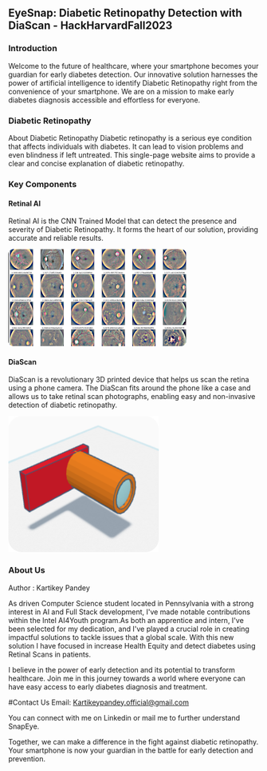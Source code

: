 ## EyeSnap: Diabetic Retinopathy Detection with DiaScan - HackHarvardFall2023

### **Introduction** 

Welcome to the future of healthcare, where your smartphone becomes your guardian for early diabetes detection. Our innovative solution harnesses the power of artificial intelligence to identify Diabetic Retinopathy right from the convenience of your smartphone. We are on a mission to make early diabetes diagnosis accessible and effortless for everyone.

### **Diabetic Retinopathy**

About Diabetic Retinopathy
Diabetic retinopathy is a serious eye condition that affects individuals with diabetes. It can lead to vision problems and even blindness if left untreated. This single-page website aims to provide a clear and concise explanation of diabetic retinopathy.

### **Key Components**
  #### **Retinal AI**
  Retinal AI is the CNN Trained Model that can detect the presence and severity of Diabetic Retinopathy. It forms the heart of our solution, providing accurate and reliable results.
  
![](https://github.com/kartikey-onlineGOD/EyeSnap-HackHarvard/blob/main/Assets/image%203.png)

  #### **DiaScan**
  DiaScan is a revolutionary 3D printed device that helps us scan the retina using a phone camera. The DiaScan fits around the phone like a case and allows us to take retinal scan photographs, enabling easy and non-invasive detection of diabetic retinopathy.

![](https://github.com/kartikey-onlineGOD/EyeSnap-HackHarvard/blob/main/Assets/image%202.png)

### **About Us**
Author : Kartikey Pandey

As driven Computer Science student located in Pennsylvania with a strong interest in AI and Full Stack development, I've made notable contributions within the Intel AI4Youth program.As both an apprentice and intern, I've been selected for my dedication, and I've played a crucial role in creating impactful solutions to tackle issues that a global scale. With this new solution I have focused in increase Health Equity and detect diabetes using Retinal Scans in patients. 

I believe in the power of early detection and its potential to transform healthcare. Join me in this journey towards a world where everyone can have easy access to early diabetes diagnosis and treatment.

#Contact Us 
Email: Kartikeypandey.official@gmail.com 

You can connect with me on Linkedin or mail me to further understand SnapEye. 

Together, we can make a difference in the fight against diabetic retinopathy. Your smartphone is now your guardian in the battle for early detection and prevention.
